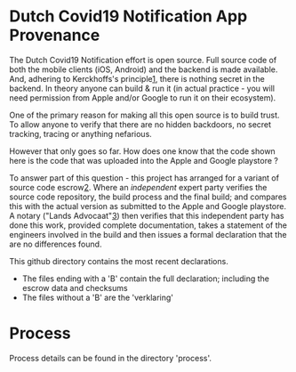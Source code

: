 # Dutch Covid19 Notification App Provenance

The Dutch Covid19 Notification effort is open source. Full source code of both the mobile clients (iOS, Android) and the backend is made available. And, adhering to Kerckhoffs's principle[1], there is nothing secret in the backend. In theory anyone can build & run it (in actual practice - you will need permission from Apple and/or Google to run it on their ecosystem).

One of the primary reason for making all this open source is to build trust. To allow anyone to verify that there are no hidden backdoors, no secret tracking, tracing or anything nefarious.

However that only goes so far. How does one know that the code shown here is the code that was uploaded into the Apple and Google playstore ?

To answer part of this question - this project has arranged for a variant of source code escrow[2]. Where an *independent* expert party verifies the source code repository, the build process and the final build; and compares this with the actual version as submitted to the Apple and Google playstore. A notary ("Lands Advocaat"[3]) then verifies that this independent party has done this work, provided complete documentation, takes a statement of the engineers involved in the build and then issues a formal declaration that the are no differences found.

This github directory contains the most recent declarations.

* The files ending with a 'B' contain the full declaration; including the escrow data and checksums
* The files without a 'B' are the 'verklaring'

# Process

Process details can be found in the directory 'process'.

[1]: https://en.wikipedia.org/wiki/Kerckhoffs%27s_principle "Kerckhoffs's principle" 
[2]: https://en.wikipedia.org/wiki/Source_code_escrow "Source code Escrow"
[3]: https://nl.wikipedia.org/wiki/Landsadvocaat "Landsadvocaat"
